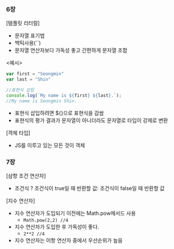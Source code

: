 ### 6장
[템플릿 리터럴]

- 문자열 표기법
- 백틱사용(``)
- 문자열 연산자보다 가독성 좋고 간편하게 문자열 조합

<예시>

```jsx
var first = "Seongmin"
var last = "Shin"

//표현식 삽입
console.log(`My name is ${first} ${last}.`);
//My name is Seongmin Shin.
```

- 표현식 삽입하려면 ${}으로 표현식을 감쌈
- 표현식의 평가 결과가 문자열이 아니더라도 문자열로 타입이 강제로 변환

[객체 타입]

- JS를 이루고 있는 모든 것이 객체

### 7장

[삼항 조건 연산자]

- 조건식 ? 조건식이 true일 때 반환할 값: 조건식이 false일 때 반환할 값

[지수 연산자]

- 지수 연산자가 도입되기 이전에는 Math.pow메서드 사용
    - `Math.pow(2,2) //4`
- 지수 연산자가 도입한 후 가독성이 좋다.
    - `2**2 //4`
- 지수 연산자는 이항 연산자 중에서 우선순위가 높음
